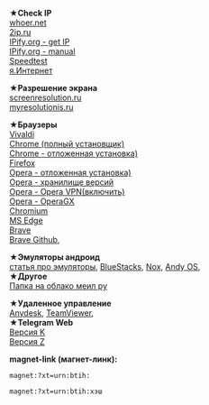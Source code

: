 ★**Check IP**   
[whoer.net](https://whoer.net/)   
[2ip.ru](https://2ip.ru/)   
[IPify.org - get IP](https://api.ipify.org)   
[IPify.org - manual](https://www.ipify.org/)   
[Speedtest](https://www.speedtest.net/)   
[я.Интернет](https://yandex.ru/internet)   

★**Разрешение экрана**   
[screenresolution.ru](https://screenresolution.ru/)   
[myresolutionis.ru](http://myresolutionis.ru/)   

★**Браузеры**   
[Vivaldi](https://vivaldi.com/ru/)   
[Chrome (полный установщик)](https://www.google.com/intl/ru/chrome/?standalone=1)   
[Chrome - отложенная установка)](https://support.google.com/chrome/answer/95346?hl=ru&co=GENIE.Platform%3DDesktop#zippy=%2Cwindows)   
[Firefox](https://www.mozilla.org/ru/firefox/all/#product-desktop-release)   
[Opera - отложенная установка)](https://www.opera.com/ru/download#:~:text=%D0%BE%D1%82%D0%BB%D0%BE%D0%B6%D0%B8%D1%82%D1%8C)   
[Opera - хранилище версий](https://get.opera.com/ftp/pub/opera/desktop/#:~:text=10%3A29%20%20%20%20%20%20%20%20%20%20%20%20%20%20%20%20%20%20%20%2D%0A90.0.4480.80/-,01%2DSep%2D2022,-12%3A13%20%20%20%20%20%20%20%20%20%20%20%20%20%20%20%20%20%20%20%2D)   
[Opera - Opera VPN(включить)](https://addons.opera.com/ru/extensions/details/opera-vpn/)   
[Opera - OperaGX](https://www.opera.com/ru/gx#:~:text=%D0%BE%D1%82%D0%BB%D0%BE%D0%B6%D0%B8%D1%82%D1%8C)   
[Chromium](https://download-chromium.appspot.com/)   
[MS Edge](https://www.microsoft.com/ru-ru/edge)   
[Brave](https://brave.com/)   
[Brave Github](https://github.com/brave/brave-browser/releases/),   

★**Эмуляторы андроид**   
[статья про эмуляторы](https://compconfig.ru/mobile/emulyator-android-dlya-pk.html), [BlueStacks](https://support.bluestacks.com/hc/en-us/articles/360028172691-BlueStacks-offline-installer), [Nox](https://www.bignox.com/), [Andy OS](https://www.andyroid.net/),         
★**Другое**     
[Папка на облако меил ру](https://cloud.mail.ru/public/YnKv/fUV89mucN)

★**Удаленное управление**  
[Anydesk](https://anydesk.com/ru), [TeamViewer](https://www.teamviewer.com/ru/),   
★**Telegram Web**   
[Версия K](https://webk.telegram.org/)       
[Версия Z](https://webz.telegram.org/)       

**magnet-link (магнет-линк):**   
```
magnet:?xt=urn:btih:
```
```
magnet:?xt=urn:btih:хэш  
```
